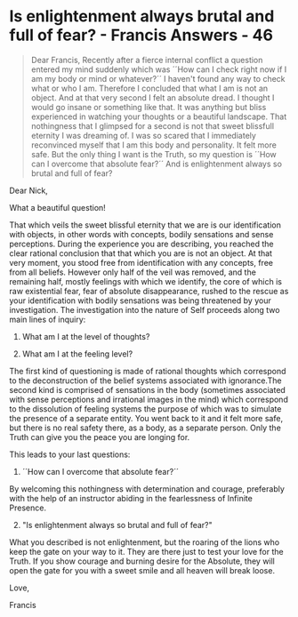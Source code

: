 # Is enlightenment always brutal and full of fear? - Francis Answers - 46

>Dear Francis, Recently after a fierce internal conflict a question entered my mind suddenly which was ´´How can I check right now if I am my body or mind or whatever?´´ I haven't found any way to check what or who I am. Therefore I concluded that what I am is not an object. And at that very second I felt an absolute dread. I thought I would go insane or something like that. It was anything but bliss experienced in watching your thoughts or a beautiful landscape. That nothingness that I glimpsed for a second is not that sweet blissfull eternity I was dreaming of. I was so scared that I immediately reconvinced myself that I am this body and personality. It felt more safe. But the only thing I want is the Truth, so my question is ´´How can I overcome that absolute fear?´´ And is enlightenment always so brutal and full of fear?

Dear Nick,

What a beautiful question!

That which veils the sweet blissful eternity that we are is our identification with objects, in other words with concepts, bodily sensations and sense perceptions. During the experience you are describing, you reached the clear rational conclusion that that which you are is not an object. At that very moment, you stood free from identification with any concepts, free from all beliefs. However only half of the veil was removed, and the remaining half, mostly feelings with which we identify, the core of which is raw existential fear, fear of absolute disappearance, rushed to the rescue as your identification with bodily sensations was being threatened by your investigation. The investigation into the nature of Self proceeds along two main lines of inquiry:

1. What am I at the level of thoughts?

2. What am I at the feeling level?

The first kind of questioning is made of rational thoughts which correspond to the deconstruction of the belief systems associated with ignorance.The second kind is comprised of sensations in the body (sometimes associated with sense perceptions and irrational images in the mind) which correspond to the dissolution of feeling systems the purpose of which was to simulate the presence of a separate entity. You went back to it and it felt more safe, but there is no real safety there, as a body, as a separate person. Only the Truth can give you the peace you are longing for.

This leads to your last questions:

1. ´´How can I overcome that absolute fear?´´

By welcoming this nothingness with determination and courage, preferably with the help of an instructor abiding in the fearlessness of Infinite Presence.

2. "Is enlightenment always so brutal and full of fear?"

What you described is not enlightenment, but the roaring of the lions who keep the gate on your way to it. They are there just to test your love for the Truth. If you show courage and burning desire for the Absolute, they will open the gate for you with a sweet smile and all heaven will break loose.

Love,

Francis